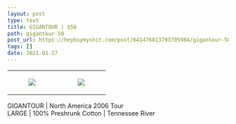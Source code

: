 ```yaml
---
layout: post
type: text
title: GIGANTOUR | $50
path: gigantour-50
post_url: https://heybuymyshit.com/post/641476813793705984/gigantour-50
tags: []
date: 2021-01-27
---
```




<table style="width:100%;"><tr><td style="vertical-align:top;">
      <figure class="tmblr-full" data-orig-height="2048" data-orig-width="1365" data-orig-src="https://concertshirts.netlify.app/shirts/0034/0034-01.jpg"><img src="https://64.media.tumblr.com/ee6cdb4c2e22398a68fc8d297de656a9/fa40d330bc10a7cc-81/s540x810/18fc06a8f122a92a1f01d8e46adacdecad14d3ad.jpg" data-orig-height="2048" data-orig-width="1365" data-orig-src="https://concertshirts.netlify.app/shirts/0034/0034-01.jpg"/></figure></td>
    <td style="vertical-align:top;">
      <figure class="tmblr-full" data-orig-height="2048" data-orig-width="1365" data-orig-src="https://concertshirts.netlify.app/shirts/0034/0034-02.jpg"><img src="https://64.media.tumblr.com/c9ee15755c8f8903a05acb5bda5fef41/fa40d330bc10a7cc-f1/s540x810/98913ae50c62e42b3045b1534f6ad80ea5bc01ec.jpg" data-orig-height="2048" data-orig-width="1365" data-orig-src="https://concertshirts.netlify.app/shirts/0034/0034-02.jpg"/></figure></td>
  </tr></table><p>
  GIGANTOUR | North America 2006 Tour<br/>LARGE | 100% Preshrunk Cotton | Tennessee River
</p>
